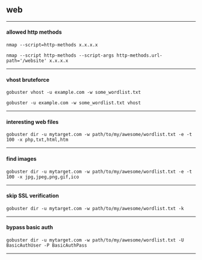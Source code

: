## web
-----
#### allowed http methods

```nmap --script=http-methods x.x.x.x```

```nmap --script http-methods --script-args http-methods.url-path='/website' x.x.x.x```

-----


#### vhost bruteforce

```gobuster vhost -u example.com -w some_wordlist.txt```

```gobuster -u example.com -w some_wordlist.txt vhost```

-----


#### interesting web files

```gobuster dir -u mytarget.com -w path/to/my/awesome/wordlist.txt -e -t 100 -x php,txt,html,htm```

-----


#### find images

```gobuster dir -u mytarget.com -w path/to/my/awesome/wordlist.txt -e -t 100 -x jpg,jpeg,png,gif,ico```

-----


#### skip SSL verification

```gobuster dir -u mytarget.com -w path/to/my/awesome/wordlist.txt -k```

-----


#### bypass basic auth

```gobuster dir -u mytarget.com -w path/to/my/awesome/wordlist.txt -U BasicAuthUser -P BasicAuthPass```

-----

